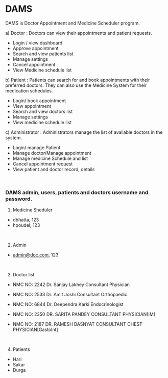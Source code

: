 # DAMS
DAMS is Doctor Appointment and Medicine Scheduler  program.

a) Doctor : Doctors can view their appointments and patient requests.<br> 
- Login / view dashboard 
- Approve appointment  
- Search and view patients list 
- Manage settings 
- Cancel appointment  
- View Medicine schedule list <br>

b) Patient : Patients can search for and book appointments with their preferred doctors. They can also use the 
             Medicine System for their medication schedules.<br> 
- Login/ book appointment 
- View appointment  
- Search and view doctors list 
- Manage settings 
- View medicine schedule list <br>

c) Administrator : Administrators manage the list of available doctors in the system. <br>
- Login/ manage Patient 
- Manage doctor/Manage appointment 
- Manage medicine Schedule and list 
- Cancel appointment request  
- View patient and doctor record, details  
<br>

### DAMS admin, users, patients and doctors username and password.

1. Medicine Sheduler
- dbhatta, 123
- hpoudel, 123
<br>

2. Admin
- admin@doc.com, 123
<br>

3. Doctor list

- NMC NO: 2242
  Dr. Sanjay Lakhey
  Consultant Physician

- NMC NO: 2533
  Dr. Amit Joshi
  Consultant Orthopaedic

- NMC NO: 6844
  Dr. Deependra Karki
  Endocrinologist

- NMC NO: 2350
  DR. SARITA PANDEY
  CONSULTANT PHYSICIAN[IM]

- NMC NO: 2187
  DR. RAMESH BASNYAT
  CONSULTANT CHEST PHYSICIAN[GastoInt]
 <br>

  4. Patients
- Hari
- Sakar
- Durga
